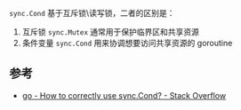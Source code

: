 `sync.Cond` 基于互斥锁\\读写锁，二者的区别是：
1. 互斥锁 `sync.Mutex` 通常用于保护临界区和共享资源
2. 条件变量 `sync.Cond` 用来协调想要访问共享资源的 goroutine


## 参考

- [go - How to correctly use sync.Cond? - Stack Overflow](https://stackoverflow.com/questions/36857167/how-to-correctly-use-sync-cond)